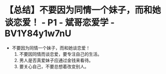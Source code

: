 # 【总结】不要因为同情一个妹子，而和她谈恋爱！ - P1 - 斌哥恋爱学 - BV1Y84y1w7nU

-   不要因为同情一个妹子，而和她谈恋爱！
    1.  不要因同情而谈恋爱，要专注自己的生活。
    2.  男人是否真爱妹子应通过金钱来看待。
    3.  要关心自己，不要总想着改变别人。